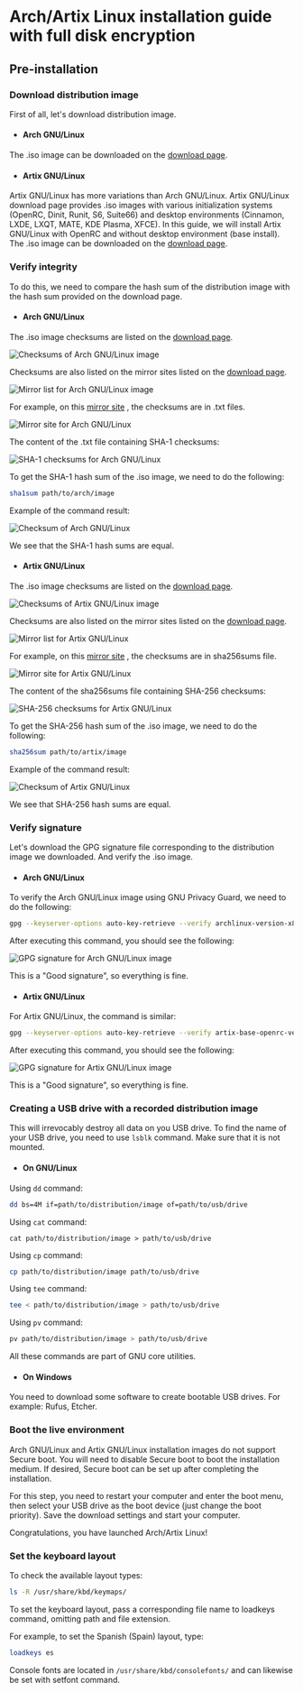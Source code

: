 # Arch/Artix Linux installation guide with full disk encryption

## Pre-installation

### Download distribution image

First of all, let's download distribution image.

- #### Arch GNU/Linux

The .iso image can be downloaded on the [download page](https://archlinux.org/download/).

- #### Artix GNU/Linux

Artix GNU/Linux has more variations than Arch GNU/Linux. Artix GNU/Linux download page provides .iso images with various initialization systems (OpenRC, Dinit, Runit, S6, Suite66) and desktop environments (Cinnamon, LXDE, LXQT, MATE, KDE Plasma, XFCE).
In this guide, we will install Artix GNU/Linux with OpenRC and without desktop environment (base install).
The .iso image can be downloaded on the [download page](https://artixlinux.org/download.php).

### Verify integrity

To do this, we need to compare the hash sum of the distribution image with the hash sum provided on the download page.

- #### Arch GNU/Linux

The .iso image checksums are listed on the [download page](https://archlinux.org/download/).

![Checksums of Arch GNU/Linux image](./images/arch_linux_iso_checksums.png)

Checksums are also listed on the mirror sites listed on the [download page](https://archlinux.org/download/).

![Mirror list for Arch GNU/Linux image](./images/arch_linux_mirror_list.png)

For example, on this [mirror site](https://mirror.rackspace.com/archlinux/iso/2022.03.01/) , the checksums are in .txt files.

![Mirror site for Arch GNU/Linux](./images/arch_linux_mirror_site.png)

The content of the .txt file containing SHA-1 checksums:

![SHA-1 checksums for Arch GNU/Linux](./images/arch_linux_mirror_site_checksums.png)

To get the SHA-1 hash sum of the .iso image, we need to do the following:
```zsh
sha1sum path/to/arch/image
```

Example of the command result:

![Checksum of Arch GNU/Linux](./images/arch_linux_iso_checksum_result.png)

We see that the SHA-1 hash sums are equal.

- #### Artix GNU/Linux

The .iso image checksums are listed on the [download page](https://artixlinux.org/download.php).

![Checksums of Artix GNU/Linux image](./images/artix_linux_iso_checksums.png)

Checksums are also listed on the mirror sites listed on the [download page](https://artixlinux.org/download.php).

![Mirror list for Artix GNU/Linux](./images/artix_linux_mirror_list.png)

For example, on this [mirror site](https://mirrors.dotsrc.org/artix-linux/iso/) , the checksums are in sha256sums file.

![Mirror site for Artix GNU/Linux](./images/artix_linux_mirror_site.png)

The content of the sha256sums file containing SHA-256 checksums:

![SHA-256 checksums for Artix GNU/Linux](./images/artix_linux_mirror_site_checksums.png)

To get the SHA-256 hash sum of the .iso image, we need to do the following:
```zsh
sha256sum path/to/artix/image
```
Example of the command result:

![Checksum of Artix GNU/Linux](./images/artix_linux_iso_checksum_result.png)

We see that SHA-256 hash sums are equal.

### Verify signature

Let's download the GPG signature file corresponding to the distribution image we downloaded. And verify the .iso image.

- #### Arch GNU/Linux

To verify the Arch GNU/Linux image using GNU Privacy Guard, we need to do the following:
```zsh
gpg --keyserver-options auto-key-retrieve --verify archlinux-version-x86_64.iso.sig
```
After executing this command, you should see the following:

![GPG signature for Arch GNU/Linux image](./images/arch_linux_gpg_signature_checking.png)

This is a "Good signature", so everything is fine.

- #### Artix GNU/Linux

For Artix GNU/Linux, the command is similar:
```zsh
gpg --keyserver-options auto-key-retrieve --verify artix-base-openrc-version-x86_64.iso.sig
```

After executing this command, you should see the following:

![GPG signature for Artix GNU/Linux image](./images/artix_linux_gpg_signature_checking.png)

This is a "Good signature", so everything is fine.

### Creating a USB drive with a recorded distribution image

This will irrevocably destroy all data on you USB drive.
To find the name of your USB drive, you need to use `lsblk` command. Make sure that it is not mounted.

- #### On GNU/Linux

Using `dd` command:
```zsh
dd bs=4M if=path/to/distribution/image of=path/to/usb/drive
```

Using `cat` command:
```
cat path/to/distribution/image > path/to/usb/drive
```

Using `cp` command:
```zsh
cp path/to/distribution/image path/to/usb/drive
```

Using `tee` command:
```zsh
tee < path/to/distribution/image > path/to/usb/drive
```

Using `pv` command:
```zsh
pv path/to/distribution/image > path/to/usb/drive
```

All these commands are part of GNU core utilities.

- #### On Windows

You need to download some software to create bootable USB drives. For example: Rufus, Etcher.

### Boot the live environment

Arch GNU/Linux and Artix GNU/Linux installation images do not support Secure boot.
You will need to disable Secure boot to boot the installation medium.
If desired, Secure boot can be set up after completing the installation.

For this step, you need to restart your computer and enter the boot menu, then select your USB drive as the boot device (just change the boot priority).
Save the download settings and start your computer.

Congratulations, you have launched Arch/Artix Linux!

### Set the keyboard layout

To check the available layout types:
```zsh
ls -R /usr/share/kbd/keymaps/
```

To set the keyboard layout, pass a corresponding file name to loadkeys command, omitting path and file extension. 

For example, to set the Spanish (Spain) layout, type:
```zsh
loadkeys es
```

Console fonts are located in `/usr/share/kbd/consolefonts/` and can likewise be set with setfont command.
